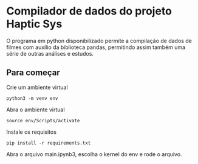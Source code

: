 # Compilador de dados do projeto Haptic Sys

O programa em python disponibilizado permite a compilação de dados de filmes com auxílio da biblioteca pandas, permitindo assim também uma série de outras análises e estudos.

## Para começar

Crie um ambiente virtual
```
python3 -m venv env
```

Abra o ambiente virtual
```
source env/Scripts/activate
```

Instale os requisitos
```
pip install -r requirements.txt
```

Abra o arquivo main.ipynb3, escolha o kernel do env e rode o arquivo.